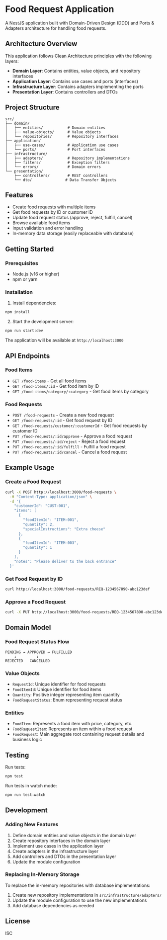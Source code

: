 # Food Request Application

A NestJS application built with Domain-Driven Design (DDD) and Ports & Adapters architecture for handling food requests.

## Architecture Overview

This application follows Clean Architecture principles with the following layers:

- **Domain Layer**: Contains entities, value objects, and repository interfaces
- **Application Layer**: Contains use cases and ports (interfaces)
- **Infrastructure Layer**: Contains adapters implementing the ports
- **Presentation Layer**: Contains controllers and DTOs

## Project Structure

```
src/
├── domain/
│   ├── entities/           # Domain entities
│   ├── value-objects/      # Value objects
│   └── repositories/       # Repository interfaces
├── application/
│   ├── use-cases/          # Application use cases
│   └── ports/              # Port interfaces
├── infrastructure/
│   ├── adapters/           # Repository implementations
│   ├── filters/            # Exception filters
│   └── errors/             # Domain errors
└── presentation/
    ├── controllers/        # REST controllers
    └── dto/               # Data Transfer Objects
```

## Features

- Create food requests with multiple items
- Get food requests by ID or customer ID
- Update food request status (approve, reject, fulfill, cancel)
- Browse available food items
- Input validation and error handling
- In-memory data storage (easily replaceable with database)

## Getting Started

### Prerequisites

- Node.js (v16 or higher)
- npm or yarn

### Installation

1. Install dependencies:
```bash
npm install
```

2. Start the development server:
```bash
npm run start:dev
```

The application will be available at `http://localhost:3000`

## API Endpoints

### Food Items

- `GET /food-items` - Get all food items
- `GET /food-items/:id` - Get food item by ID
- `GET /food-items/category/:category` - Get food items by category

### Food Requests

- `POST /food-requests` - Create a new food request
- `GET /food-requests/:id` - Get food request by ID
- `GET /food-requests/customer/:customerId` - Get food requests by customer ID
- `PUT /food-requests/:id/approve` - Approve a food request
- `PUT /food-requests/:id/reject` - Reject a food request
- `PUT /food-requests/:id/fulfill` - Fulfill a food request
- `PUT /food-requests/:id/cancel` - Cancel a food request

## Example Usage

### Create a Food Request

```bash
curl -X POST http://localhost:3000/food-requests \
  -H "Content-Type: application/json" \
  -d '{
    "customerId": "CUST-001",
    "items": [
      {
        "foodItemId": "ITEM-001",
        "quantity": 2,
        "specialInstructions": "Extra cheese"
      },
      {
        "foodItemId": "ITEM-003",
        "quantity": 1
      }
    ],
    "notes": "Please deliver to the back entrance"
  }'
```

### Get Food Request by ID

```bash
curl http://localhost:3000/food-requests/REQ-1234567890-abc123def
```

### Approve a Food Request

```bash
curl -X PUT http://localhost:3000/food-requests/REQ-1234567890-abc123def/approve
```

## Domain Model

### Food Request Status Flow

```
PENDING → APPROVED → FULFILLED
    ↓         ↓
REJECTED   CANCELLED
```

### Value Objects

- `RequestId`: Unique identifier for food requests
- `FoodItemId`: Unique identifier for food items
- `Quantity`: Positive integer representing item quantity
- `FoodRequestStatus`: Enum representing request status

### Entities

- `FoodItem`: Represents a food item with price, category, etc.
- `FoodRequestItem`: Represents an item within a food request
- `FoodRequest`: Main aggregate root containing request details and business logic

## Testing

Run tests:
```bash
npm test
```

Run tests in watch mode:
```bash
npm run test:watch
```

## Development

### Adding New Features

1. Define domain entities and value objects in the domain layer
2. Create repository interfaces in the domain layer
3. Implement use cases in the application layer
4. Create adapters in the infrastructure layer
5. Add controllers and DTOs in the presentation layer
6. Update the module configuration

### Replacing In-Memory Storage

To replace the in-memory repositories with database implementations:

1. Create new repository implementations in `src/infrastructure/adapters/`
2. Update the module configuration to use the new implementations
3. Add database dependencies as needed

## License

ISC
